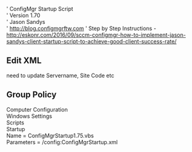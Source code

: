 ' ConfigMgr Startup Script  
' Version 1.70  
' Jason Sandys  
' http://blog.configmgrftw.com
' Step by Step Instructions - http://eskonr.com/2016/09/sccm-configmgr-how-to-implement-jason-sandys-client-startup-script-to-achieve-good-client-success-rate/


## Edit XML
need to update Servername, Site Code etc


## Group Policy  
Computer Configuration  
Windows Settings  
Scripts  
Startup  
Name = ConfigMgrStartup1.75.vbs  
Parameters =    /config:ConfigMgrStartup.xml
